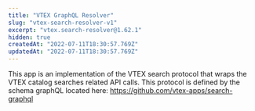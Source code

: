 ```yaml
---
title: "VTEX GraphQL Resolver"
slug: "vtex-search-resolver-v1"
excerpt: "vtex.search-resolver@1.62.1"
hidden: true
createdAt: "2022-07-11T18:30:57.769Z"
updatedAt: "2022-07-11T18:30:57.769Z"
---
```

This app is an implementation of the VTEX search protocol that wraps the VTEX catalog searches related API calls.
This protocol is defined by the schema graphQL located here: https://github.com/vtex-apps/search-graphql